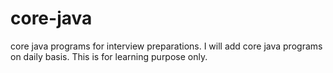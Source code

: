 # core-java
core java programs for interview preparations.
I will add core java programs on daily basis. This is for learning purpose only.
